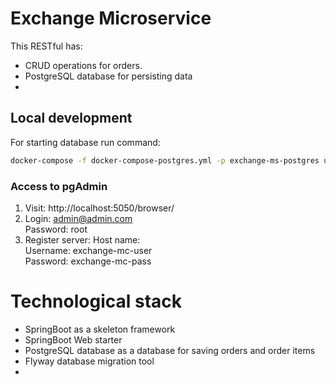 # Exchange Microservice
This RESTful has:
* CRUD operations for orders.
* PostgreSQL database for persisting data
* 

## Local development
For starting database run command:
```bash
docker-compose -f docker-compose-postgres.yml -p exchange-ms-postgres up -d
```

### Access to pgAdmin
1. Visit: http://localhost:5050/browser/
2. Login: admin@admin.com  
   Password: root
3. Register server:
   Host name: <Docker IP>  
   Username: exchange-mc-user  
   Password: exchange-mc-pass  



# Technological stack
- SpringBoot as a skeleton framework
- SpringBoot Web starter
- PostgreSQL database as a database for saving orders and order items
- Flyway database migration tool
- 
